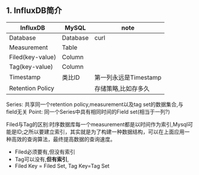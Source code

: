 
## 1. InfluxDB简介
| InfluxDB | MySQL | note
| --- | --- | --- |
| Database | Database | curl
| Measurement | Table |
| Filed(key-value) | Column |
| Tag(key-value) | Column |
| Timestamp | 类比ID |第一列永远是Timestamp
| Retention Policy|  |存储策略,比如存多久

Series: 共享同一个retention policy,measurement以及tag set的数据集合,与field无关
Point: 同一个Series中具有相同时间的Field set(相当于一列?)

Filed与Tag的区别:时序数据库每一个measurement都是以时间作为索引,Mysql可能是ID;之所以要建立索引，其实就是为了构建一种数据结构，可以在上面应用一种高效的查询算法，最终提高数据的查询速度。

- Filed必须要有,但没有索引
- Tag可以没有,**但有索引**,
- Filed Key = Filed Set, Tag Key=Tag Set

